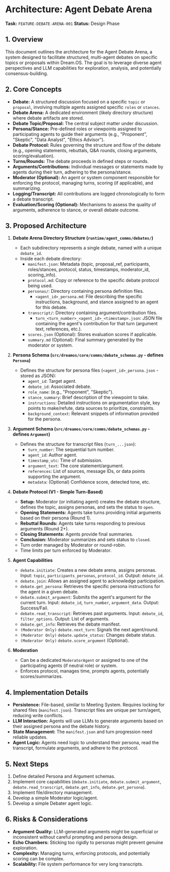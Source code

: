 # Architecture: Agent Debate Arena

**Task:** `FEATURE-DEBATE-ARENA-001`
**Status:** Design Phase

## 1. Overview

This document outlines the architecture for the Agent Debate Arena, a system designed to facilitate structured, multi-agent debates on specific topics or proposals within Dream.OS. The goal is to leverage diverse agent perspectives and LLM capabilities for exploration, analysis, and potentially consensus-building.

## 2. Core Concepts

*   **Debate:** A structured discussion focused on a specific `topic` or `proposal`, involving multiple agents assigned specific `roles` or `stances`.
*   **Debate Arena:** A dedicated environment (likely directory structure) where debate artifacts are stored.
*   **Debate Topic/Proposal:** The central subject matter under discussion.
*   **Persona/Stance:** Pre-defined roles or viewpoints assigned to participating agents to guide their arguments (e.g., "Proponent", "Skeptic", "Data Analyst", "Ethics Advisor").
*   **Debate Protocol:** Rules governing the structure and flow of the debate (e.g., opening statements, rebuttals, Q&A rounds, closing arguments, scoring/evaluation).
*   **Turns/Rounds:** The debate proceeds in defined steps or rounds.
*   **Arguments/Contributions:** Individual messages or statements made by agents during their turn, adhering to the persona/stance.
*   **Moderator (Optional):** An agent or system component responsible for enforcing the protocol, managing turns, scoring (if applicable), and summarizing.
*   **Logging/Transcript:** All contributions are logged chronologically to form a debate transcript.
*   **Evaluation/Scoring (Optional):** Mechanisms to assess the quality of arguments, adherence to stance, or overall debate outcome.

## 3. Proposed Architecture

1.  **Debate Arena Directory Structure (`runtime/agent_comms/debates/`)**
    *   Each subdirectory represents a single debate, named with a unique `debate_id`.
    *   Inside each debate directory:
        *   `manifest.json`: Metadata (topic, proposal_ref, participants, roles/stances, protocol, status, timestamps, moderator_id, scoring_info).
        *   `protocol.md`: Copy or reference to the specific debate protocol being used.
        *   `personas/`: Directory containing persona definition files.
            *   `<agent_id>_persona.md`: File describing the specific instructions, background, and stance assigned to an agent for this debate.
        *   `transcript/`: Directory containing argument/contribution files.
            *   `turn_<turn_number>_<agent_id>_<timestamp>.json`: JSON file containing the agent's contribution for that turn (argument text, references, etc.).
        *   `scores.json` (Optional): Stores evaluation scores if applicable.
        *   `summary.md` (Optional): Final summary generated by the moderator or system.

2.  **Persona Schema (`src/dreamos/core/comms/debate_schemas.py` - defines `Persona`)**
    *   Defines the structure for persona files (`<agent_id>_persona.json` - stored as JSON):
        *   `agent_id`: Target agent.
        *   `debate_id`: Associated debate.
        *   `role_name`: (e.g., "Proponent", "Skeptic").
        *   `stance_summary`: Brief description of the viewpoint to take.
        *   `instructions`: Detailed instructions on argumentation style, key points to make/refute, data sources to prioritize, constraints.
        *   `background_context`: Relevant snippets of information provided for the persona.

3.  **Argument Schema (`src/dreamos/core/comms/debate_schemas.py` - defines `Argument`)**
    *   Defines the structure for transcript files (`turn_...json`):
        *   `turn_number`: The sequential turn number.
        *   `agent_id`: Author agent.
        *   `timestamp_utc`: Time of submission.
        *   `argument_text`: The core statement/argument.
        *   `references`: List of sources, message IDs, or data points supporting the argument.
        *   `metadata`: (Optional) Confidence score, detected tone, etc.

4.  **Debate Protocol (V1 - Simple Turn-Based)**
    *   **Setup:** Moderator (or initiating agent) creates the debate structure, defines the topic, assigns personas, and sets the status to `open`.
    *   **Opening Statements:** Agents take turns providing initial arguments based on their persona (Round 1).
    *   **Rebuttal Rounds:** Agents take turns responding to previous arguments (Round 2+).
    *   **Closing Statements:** Agents provide final summaries.
    *   **Conclusion:** Moderator summarizes and sets status to `closed`.
    *   Turn order managed by Moderator or round-robin.
    *   Time limits per turn enforced by Moderator.

5.  **Agent Capabilities**
    *   `debate.initiate`: Creates a new debate arena, assigns personas. Input: `topic`, `participants_personas`, `protocol_id`. Output: `debate_id`.
    *   `debate.join`: Allows an assigned agent to acknowledge participation.
    *   `debate.get_persona`: Retrieves the specific persona instructions for the agent in a given debate.
    *   `debate.submit_argument`: Submits the agent's argument for the current turn. Input: `debate_id`, `turn_number`, `argument_data`. Output: Success/Fail.
    *   `debate.read_transcript`: Retrieves past arguments. Input: `debate_id`, `filter_options`. Output: List of arguments.
    *   `debate.get_info`: Retrieves the debate manifest.
    *   `(Moderator Only)` `debate.next_turn`: Signals the next agent/round.
    *   `(Moderator Only)` `debate.update_status`: Changes debate status.
    *   `(Moderator Only)` `debate.score_argument` (Optional).

6.  **Moderation**
    *   Can be a dedicated `ModeratorAgent` or assigned to one of the participating agents (if neutral role) or system.
    *   Enforces protocol, manages time, prompts agents, potentially scores/summarizes.

## 4. Implementation Details

*   **Persistence:** File-based, similar to Meeting System. Requires locking for shared files (`manifest.json`). Transcript files are unique per turn/agent, reducing write conflicts.
*   **LLM Interaction:** Agents will use LLMs to generate arguments based on their assigned persona and the debate history.
*   **State Management:** The `manifest.json` and turn progression need reliable updates.
*   **Agent Logic:** Agents need logic to understand their persona, read the transcript, formulate arguments, and adhere to the protocol.

## 5. Next Steps

1.  Define detailed Persona and Argument schemas.
2.  Implement core capabilities (`debate.initiate`, `debate.submit_argument`, `debate.read_transcript`, `debate.get_info`, `debate.get_persona`).
3.  Implement file/directory management.
4.  Develop a simple Moderator logic/agent.
5.  Develop a simple Debater agent logic.

## 6. Risks & Considerations

*   **Argument Quality:** LLM-generated arguments might be superficial or inconsistent without careful prompting and persona design.
*   **Echo Chambers:** Sticking too rigidly to personas might prevent genuine exploration.
*   **Complexity:** Managing turns, enforcing protocols, and potentially scoring can be complex.
*   **Scalability:** File system performance for very long transcripts. 